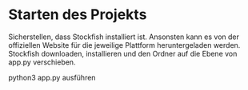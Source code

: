 # Starten des Projekts

Sicherstellen, dass Stockfish installiert ist. Ansonsten kann es von der offiziellen Website für die jeweilige Plattform heruntergeladen werden. Stockfish downloaden, installieren und den Ordner auf die Ebene von app.py verschieben.

python3 app.py ausführen


